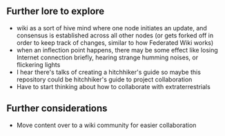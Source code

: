 ## Further lore to explore
- wiki as a sort of hive mind where one node initiates an update, and consensus is established across all other nodes (or gets forked off in order to keep track of changes, similar to how Federated Wiki works)
- when an inflection point happens, there may be some effect like losing Internet connection briefly, hearing strange humming noises, or flickering lights
- I hear there's talks of creating a hitchhiker's guide so maybe this repository could be hitchhiker's guide to project collaboration
- Have to start thinking about how to collaborate with extraterrestrials

## Further considerations
- Move content over to a wiki community for easier collaboration
